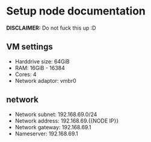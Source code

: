 # Setup node documentation

**DISCLAIMER:** Do not fuck this up :D

## VM settings
- Harddrive size: 64GiB
- RAM: 16GiB - 16384
- Cores: 4
- Network adaptor: vmbr0

## network
- Network subnet: 192.168.69.0/24
- Network address: 192.168.69.{{NODE IP}}
- Network gateway: 192.168.69.1
- Nameserver: 192.168.69.1
